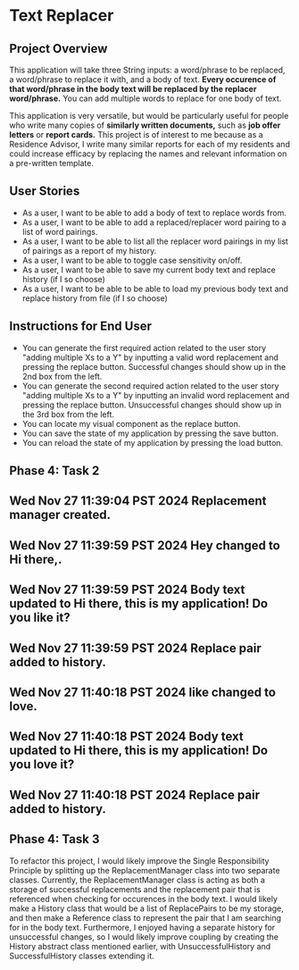 # Text Replacer

## Project Overview

This application will take three String inputs: a word/phrase to be replaced, a word/phrase to replace it with, and a body of text. **Every occurence of that word/phrase in the body text will be replaced by the replacer word/phrase.** You can add multiple words to replace for one body of text.

This application is very versatile, but would be particularly useful for people who write many copies of **similarly written documents,** such as **job offer letters** or **report cards.** This project is of interest to me because as a Residence Advisor, I write many similar reports for each of my residents and could increase efficacy by replacing the names and relevant information on a pre-written template.

## User Stories
- As a user, I want to be able to add a body of text to replace words from.
- As a user, I want to be able to add a replaced/replacer word pairing to a list of word pairings.
- As a user, I want to be able to list all the replacer word pairings in my list of pairings as a report of my history.
- As a user, I want to be able to toggle case sensitivity on/off.
- As a user, I want to be able to save my current body text and replace history (if I so choose)
- As a user, I want to be able to be able to load my previous body text and replace history from file (if I so choose)

## Instructions for End User
- You can generate the first required action related to the user story "adding multiple Xs to a Y" by inputting a valid word replacement and pressing the replace button. Successful changes should show up in the 2nd box from the left.
- You can generate the second required action related to the user story "adding multiple Xs to a Y" by inputting an invalid word replacement and pressing the replace button. Unsuccessful changes should show up in the 3rd box from the left.
- You can locate my visual component as the replace button.
- You can save the state of my application by pressing the save button.
- You can reload the state of my application by pressing the load button.

## Phase 4: Task 2
Wed Nov 27 11:39:04 PST 2024
Replacement manager created.
---------------
Wed Nov 27 11:39:59 PST 2024
Hey changed to Hi there,.
---------------
Wed Nov 27 11:39:59 PST 2024
Body text updated to Hi there, this is my application! Do you like it?
---------------
Wed Nov 27 11:39:59 PST 2024
Replace pair added to history.
---------------
Wed Nov 27 11:40:18 PST 2024
like changed to love.
---------------
Wed Nov 27 11:40:18 PST 2024
Body text updated to Hi there, this is my application! Do you love it?
---------------
Wed Nov 27 11:40:18 PST 2024
Replace pair added to history.
---------------

## Phase 4: Task 3
To refactor this project, I would likely improve the Single Responsibility Principle by splitting up the ReplacementManager class into two separate classes. Currently, the ReplacementManager class is acting as both a storage of successful replacements and the replacement pair that is referenced when checking for occurences in the body text. I would likely make a History class that would be a list of ReplacePairs to be my storage, and then make a Reference class to represent the pair that I am searching for in the body text.
Furthermore, I enjoyed having a separate history for unsuccessful changes, so I would likely improve coupling by creating the History abstract class mentioned earlier, with UnsuccessfulHistory and SuccessfulHistory classes extending it.